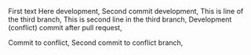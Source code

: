 First text
Here development,
Second commit development,
This is line of the third branch,
This is second line in the third branch,
Development (conflict) commit after pull request,

Commit to conflict,
Second commit to conflict branch,

